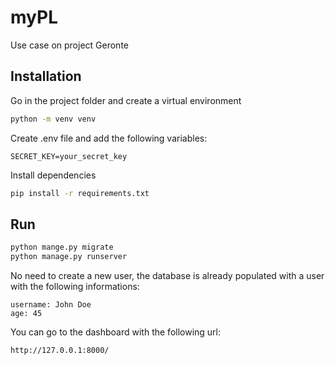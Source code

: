 # myPL
Use case on project Geronte

## Installation
Go in the project folder and create a virtual environment
```bash
python -m venv venv
```

Create .env file and add the following variables:

```text
SECRET_KEY=your_secret_key
```

Install dependencies
```bash
pip install -r requirements.txt
```

## Run
```bash
python mange.py migrate
python manage.py runserver
```

No need to create a new user, the database is already populated with a user with the following informations:
```text
username: John Doe
age: 45
```

You can go to the dashboard with the following url:
```text
http://127.0.0.1:8000/
```

